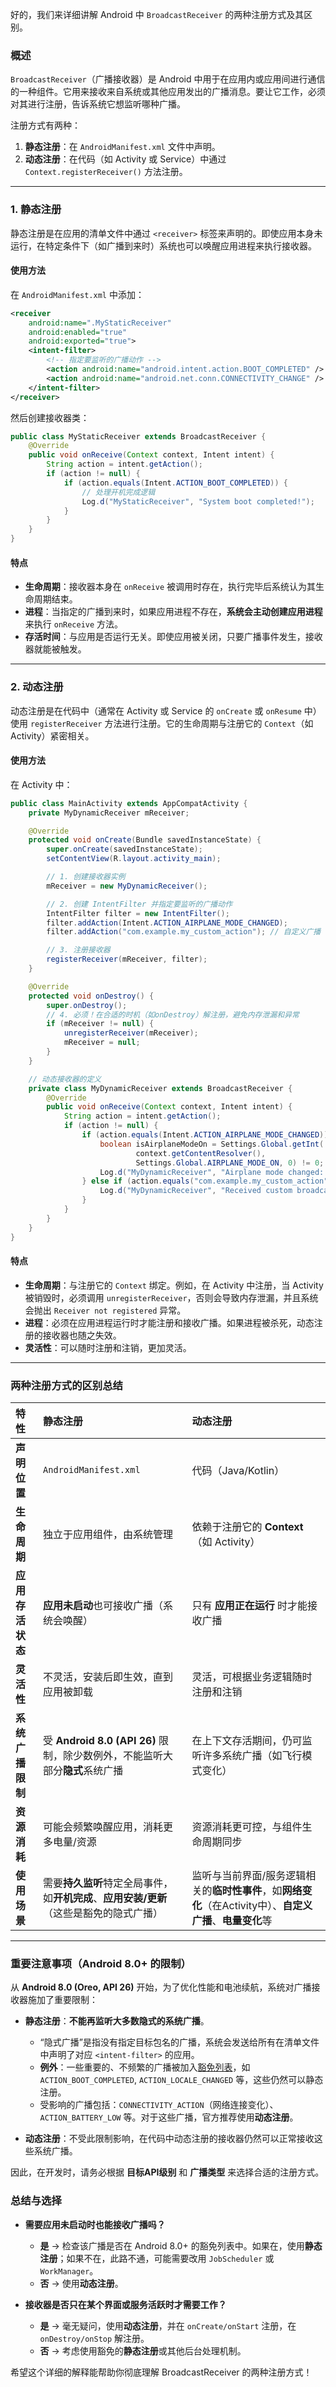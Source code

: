 好的，我们来详细讲解 Android 中 `BroadcastReceiver` 的两种注册方式及其区别。

### 概述

`BroadcastReceiver`（广播接收器）是 Android 中用于在应用内或应用间进行通信的一种组件。它用来接收来自系统或其他应用发出的广播消息。要让它工作，必须对其进行注册，告诉系统它想监听哪种广播。

注册方式有两种：
1. **静态注册**：在 `AndroidManifest.xml` 文件中声明。
2. **动态注册**：在代码（如 Activity 或 Service）中通过 `Context.registerReceiver()` 方法注册。

---

### 1. 静态注册

静态注册是在应用的清单文件中通过 `<receiver>` 标签来声明的。即使应用本身未运行，在特定条件下（如广播到来时）系统也可以唤醒应用进程来执行接收器。

#### 使用方法

在 `AndroidManifest.xml` 中添加：

```xml
<receiver
    android:name=".MyStaticReceiver"
    android:enabled="true"
    android:exported="true">
    <intent-filter>
        <!-- 指定要监听的广播动作 -->
        <action android:name="android.intent.action.BOOT_COMPLETED" />
        <action android:name="android.net.conn.CONNECTIVITY_CHANGE" /> <!-- 注意：对于网络变化，高版本API限制静态注册 -->
    </intent-filter>
</receiver>
```

然后创建接收器类：

```java
public class MyStaticReceiver extends BroadcastReceiver {
    @Override
    public void onReceive(Context context, Intent intent) {
        String action = intent.getAction();
        if (action != null) {
            if (action.equals(Intent.ACTION_BOOT_COMPLETED)) {
                // 处理开机完成逻辑
                Log.d("MyStaticReceiver", "System boot completed!");
            }
        }
    }
}
```

#### 特点
*   **生命周期**：接收器本身在 `onReceive` 被调用时存在，执行完毕后系统认为其生命周期结束。
*   **进程**：当指定的广播到来时，如果应用进程不存在，**系统会主动创建应用进程**来执行 `onReceive` 方法。
*   **存活时间**：与应用是否运行无关。即使应用被关闭，只要广播事件发生，接收器就能被触发。

---

### 2. 动态注册

动态注册是在代码中（通常在 Activity 或 Service 的 `onCreate` 或 `onResume` 中）使用 `registerReceiver` 方法进行注册。它的生命周期与注册它的 `Context`（如 Activity）紧密相关。

#### 使用方法

在 Activity 中：

```java
public class MainActivity extends AppCompatActivity {
    private MyDynamicReceiver mReceiver;

    @Override
    protected void onCreate(Bundle savedInstanceState) {
        super.onCreate(savedInstanceState);
        setContentView(R.layout.activity_main);

        // 1. 创建接收器实例
        mReceiver = new MyDynamicReceiver();

        // 2. 创建 IntentFilter 并指定要监听的广播动作
        IntentFilter filter = new IntentFilter();
        filter.addAction(Intent.ACTION_AIRPLANE_MODE_CHANGED);
        filter.addAction("com.example.my_custom_action"); // 自定义广播

        // 3. 注册接收器
        registerReceiver(mReceiver, filter);
    }

    @Override
    protected void onDestroy() {
        super.onDestroy();
        // 4. 必须！在合适的时机（如onDestroy）解注册，避免内存泄漏和异常
        if (mReceiver != null) {
            unregisterReceiver(mReceiver);
            mReceiver = null;
        }
    }

    // 动态接收器的定义
    private class MyDynamicReceiver extends BroadcastReceiver {
        @Override
        public void onReceive(Context context, Intent intent) {
            String action = intent.getAction();
            if (action != null) {
                if (action.equals(Intent.ACTION_AIRPLANE_MODE_CHANGED)) {
                    boolean isAirplaneModeOn = Settings.Global.getInt(
                            context.getContentResolver(),
                            Settings.Global.AIRPLANE_MODE_ON, 0) != 0;
                    Log.d("MyDynamicReceiver", "Airplane mode changed: " + isAirplaneModeOn);
                } else if (action.equals("com.example.my_custom_action")) {
                    Log.d("MyDynamicReceiver", "Received custom broadcast!");
                }
            }
        }
    }
}
```

#### 特点
*   **生命周期**：与注册它的 `Context` 绑定。例如，在 Activity 中注册，当 Activity 被销毁时，必须调用 `unregisterReceiver`，否则会导致内存泄漏，并且系统会抛出 `Receiver not registered` 异常。
*   **进程**：必须在应用进程运行时才能注册和接收广播。如果进程被杀死，动态注册的接收器也随之失效。
*   **灵活性**：可以随时注册和注销，更加灵活。

---

### 两种注册方式的区别总结

| 特性 | 静态注册 | 动态注册 |
| :--- | :--- | :--- |
| **声明位置** | `AndroidManifest.xml` | 代码（Java/Kotlin） |
| **生命周期** | 独立于应用组件，由系统管理 | 依赖于注册它的 **Context**（如 Activity） |
| **应用存活状态**| **应用未启动**也可接收广播（系统会唤醒） | 只有 **应用正在运行** 时才能接收广播 |
| **灵活性** | 不灵活，安装后即生效，直到应用被卸载 | 灵活，可根据业务逻辑随时注册和注销 |
| **系统广播限制**| 受 **Android 8.0 (API 26)** 限制，除少数例外，不能监听大部分**隐式**系统广播 | 在上下文存活期间，仍可监听许多系统广播（如飞行模式变化） |
| **资源消耗** | 可能会频繁唤醒应用，消耗更多电量/资源 | 资源消耗更可控，与组件生命周期同步 |
| **使用场景** | 需要**持久监听**特定全局事件，如**开机完成**、**应用安装/更新**（这些是豁免的隐式广播） | 监听与当前界面/服务逻辑相关的**临时性事件**，如**网络变化**（在Activity中）、**自定义广播**、**电量变化**等 |

---

### 重要注意事项（Android 8.0+ 的限制）

从 **Android 8.0 (Oreo, API 26)** 开始，为了优化性能和电池续航，系统对广播接收器施加了重要限制：

*   **静态注册**：**不能再监听大多数隐式的系统广播**。
    *   “隐式广播”是指没有指定目标包名的广播，系统会发送给所有在清单文件中声明了对应 `<intent-filter>` 的应用。
    *   **例外**：一些重要的、不频繁的广播被加入[豁免列表](https://developer.android.com/guide/components/broadcast-exceptions)，如 `ACTION_BOOT_COMPLETED`, `ACTION_LOCALE_CHANGED` 等，这些仍然可以静态注册。
    *   受影响的广播包括：`CONNECTIVITY_ACTION`（网络连接变化）、`ACTION_BATTERY_LOW` 等。对于这些广播，官方推荐使用**动态注册**。

*   **动态注册**：不受此限制影响，在代码中动态注册的接收器仍然可以正常接收这些系统广播。

因此，在开发时，请务必根据 **目标API级别** 和 **广播类型** 来选择合适的注册方式。

### 总结与选择

*   **需要应用未启动时也能接收广播吗？**
    *   **是** -> 检查该广播是否在 Android 8.0+ 的豁免列表中。如果在，使用**静态注册**；如果不在，此路不通，可能需要改用 `JobScheduler` 或 `WorkManager`。
    *   **否** -> 使用**动态注册**。

*   **接收器是否只在某个界面或服务活跃时才需要工作？**
    *   **是** -> 毫无疑问，使用**动态注册**，并在 `onCreate/onStart` 注册，在 `onDestroy/onStop` 解注册。
    *   **否** -> 考虑使用豁免的**静态注册**或其他后台处理机制。

希望这个详细的解释能帮助你彻底理解 BroadcastReceiver 的两种注册方式！